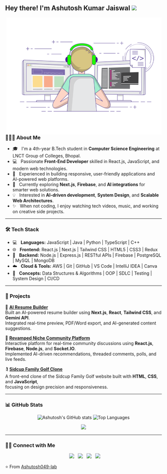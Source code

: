 <h2> Hey there! I'm Ashutosh Kumar Jaiswal <img src="https://github.com/Ashutosh049-lab/Ashutosh049-lab/blob/main/Hi.gif" width="25"></h2>
<img align="right" alt="GIF" src="https://raw.githubusercontent.com/devSouvik/devSouvik/master/gif3.gif" width="500"/>

<h3> 👨🏻‍💻 About Me </h3>

- 🎓 &nbsp; I'm a 4th-year B.Tech student in **Computer Science Engineering** at LNCT Group of Colleges, Bhopal.  
- 💻 &nbsp; Passionate **Front-End Developer** skilled in React.js, JavaScript, and modern web technologies.  
- 🚀 &nbsp; Experienced in building responsive, user-friendly applications and AI-powered web platforms.  
- 🌱 &nbsp; Currently exploring **Next.js**, **Firebase**, and **AI integrations** for smarter web solutions.  
- 💡 &nbsp; Interested in **AI-driven development**, **System Design**, and **Scalable Web Architectures**.  
- ✨ &nbsp; When not coding, I enjoy watching tech videos, music, and working on creative side projects.  

---

<h3>🛠 Tech Stack</h3>

- 💻 &nbsp; **Languages:** JavaScript | Java | Python | TypeScript | C++  
- 🌐 &nbsp; **Frontend:** React.js | Next.js | Tailwind CSS | HTML5 | CSS3 | Redux  
- 🧠 &nbsp; **Backend:** Node.js | Express.js | RESTful APIs | Firebase | PostgreSQL | MySQL | MongoDB  
- ☁️ &nbsp; **Cloud & Tools:** AWS | Git | GitHub | VS Code | IntelliJ IDEA | Canva  
- 🧩 &nbsp; **Concepts:** Data Structures & Algorithms | OOP | SDLC | Testing | System Design | CI/CD  

---

<h3>🚀 Projects</h3>

🌟 **[AI Resume Builder](https://github.com/Ashutosh049-lab/Ai_Resume_Builder)**  
Built an AI-powered resume builder using **Next.js**, **React**, **Tailwind CSS**, and **Gemini API**.  
Integrated real-time preview, PDF/Word export, and AI-generated content suggestions.

💬 **[Revamped Niche Community Platform](https://github.com/Ashutosh049-lab/Revamped-Niche-Community-Platform-Project-)**  
Interactive platform for real-time community discussions using **React.js**, **Firebase**, **Node.js**, and **Socket.IO**.  
Implemented AI-driven recommendations, threaded comments, polls, and live feeds.

🏌️ **[Sidcup Family Golf Clone](https://github.com/Ashutosh049-lab/SidcupFamilyGolfClone_Project)**  
A front-end clone of the Sidcup Family Golf website built with **HTML**, **CSS**, and **JavaScript**,  
focusing on design precision and responsiveness.

---

<h3>📊 GitHub Stats</h3>

<p align="center">
  <img src="https://github-readme-stats.vercel.app/api?username=Ashutosh049-lab&show_icons=true&theme=radical" alt="Ashutosh's GitHub stats" />
  <img src="https://github-readme-stats.vercel.app/api/top-langs/?username=Ashutosh049-lab&layout=compact&theme=radical" alt="Top Languages" />
</p>

<p align="center">
  <img src="https://github-readme-activity-graph.vercel.app/graph?username=Ashutosh049-lab&theme=react-dark" />
</p>

---

<h3> 🤝🏻 Connect with Me </h3>

<p align="center">
&nbsp; <a href="https://www.linkedin.com/in/ashutosh-kumar-jaiswal-128054256/" target="_blank" rel="noopener noreferrer"><img src="https://img.icons8.com/plasticine/100/000000/linkedin.png" width="50" /></a>
&nbsp; <a href="mailto:jashutosh528@gmail.com" target="_blank" rel="noopener noreferrer"><img src="https://img.icons8.com/plasticine/100/000000/gmail.png"  width="50" /></a>
&nbsp; <a href="https://github.com/Ashutosh049-lab" target="_blank" rel="noopener noreferrer"><img src="https://img.icons8.com/plasticine/100/000000/github.png" width="50" /></a>
&nbsp; <a href="https://www.youtube.com/@Ashutosh049" target="_blank" rel="noopener noreferrer"><img src="https://img.icons8.com/plasticine/100/000000/youtube.png" width="50" /></a>
</p>

⭐️ From [Ashutosh049-lab](https://github.com/Ashutosh049-lab)
